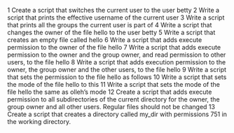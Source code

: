 1 Create a script that switches the current user to the user betty
2 Write a script that prints the effective username of the current user
3 Write a script that prints all the groups the current user is part of
4 Write a script that changes the owner of the file hello to the user betty
5 Write a script that creates an empty file called hello
6 Write a script that adds execute permission to the owner of the file hello
7 Write a script that adds execute permission to the owner and the group owner, and read permission to other users, to the file hello
8 Write a script that adds execution permission to the owner, the group owner and the other users, to the file hello
9 Write a script that sets the permission to the file hello as follows
10 Write a script that sets the mode of the file hello to this
11 Write a script that sets the mode of the file hello the same as olleh’s mode
12 Create a script that adds execute permission to all subdirectories of the current directory for the owner, the group owner and all other users. Regular files should not be changed
13 Create a script that creates a directory called my_dir with permissions 751 in the working directory.
